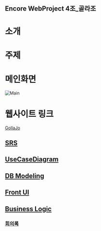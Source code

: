 ## Encore WebProject 4조_골라조

# 소개
# 주제



# 메인화면
![Main](https://user-images.githubusercontent.com/61110132/118910003-ccdc8300-b95e-11eb-8205-0bcc43740d9f.PNG)

# 웹사이트 링크
[GollaJo](https://www.gollajo.shop/)

## [SRS](https://github.com/EncoreWebProject4/WebProject/wiki/02_SRS)


## [UseCaseDiagram](https://github.com/EncoreWebProject4/WebProject/wiki/03_Usecase-Diagram)


## [DB Modeling](https://github.com/EncoreWebProject4/WebProject/wiki/05_DB-Modeling)


## [Front UI](https://www.figma.com/file/t0e6q0jOrxtnGzL7RSpYdC/%EA%B3%A8%EB%9D%BC%EC%A1%B0_ver_0)

## [Business Logic](https://github.com/EncoreWebProject4/WebProject/wiki/04_Business-Logic)















### [회의록](https://github.com/EncoreWebProject4/WebProject/issues)
